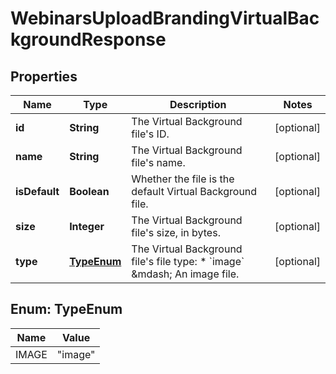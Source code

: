 

# WebinarsUploadBrandingVirtualBackgroundResponse


## Properties

| Name | Type | Description | Notes |
|------------ | ------------- | ------------- | -------------|
|**id** | **String** | The Virtual Background file&#39;s ID. |  [optional] |
|**name** | **String** | The Virtual Background file&#39;s name. |  [optional] |
|**isDefault** | **Boolean** | Whether the file is the default Virtual Background file. |  [optional] |
|**size** | **Integer** | The Virtual Background file&#39;s size, in bytes. |  [optional] |
|**type** | [**TypeEnum**](#TypeEnum) | The Virtual Background file&#39;s file type:  * &#x60;image&#x60; &amp;mdash; An image file. |  [optional] |



## Enum: TypeEnum

| Name | Value |
|---- | -----|
| IMAGE | &quot;image&quot; |



